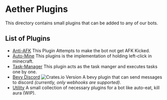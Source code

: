 # Aether Plugins

This directory contains small plugins that can be added to any of our bots.

## List of Plugins

* [Anti-AFK](./anti-afk/README.md) This Plugin Attempts to make the bot not get AFK Kicked.
* [Auto-Mine](./auto-mine/README.md) This plugins is the implementation of holding left-click in minecraft.
* [Task-Manager](./task-manager/README.md) This plugin acts as the task manger and executes tasks one by one.
* [Bevy Discord](./discord/README.md) ![Crates.io Version](https://img.shields.io/crates/v/bevy-discord) A bevy plugin that can send messages to discord _(currently, only webhooks are supported)_.
* [Utility](./utility/README.md) A small collection of necessary plugins for a bot like auto-eat, kill aura (WIP).
